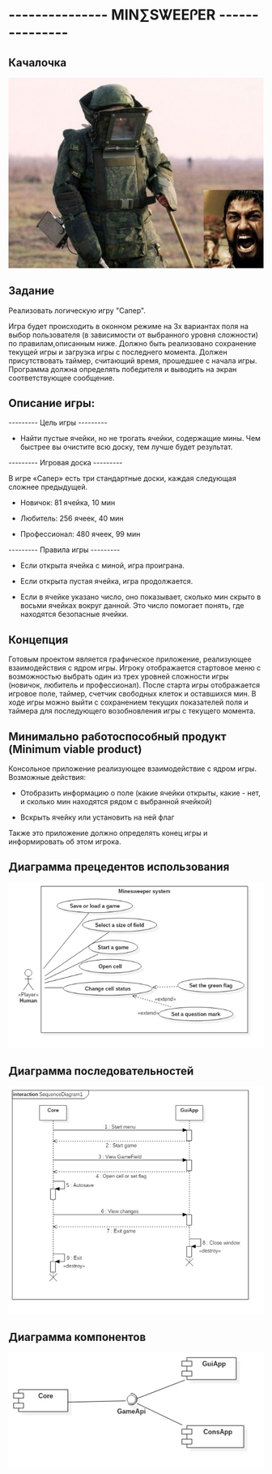 # --------------- MIN∑SᏔEEᎵER ---------------
## Качалочка
!["this is a picture"](reports/middle_1447845412_1584010.jpg)
## Задание
Реализовать логическую игру "Сапер".

Игра будет происходить в оконном режиме на 3х вариантах поля на выбор пользователя (в зависимости от выбранного уровня сложности) по правилам,описанным ниже. Должно быть реализовано сохранение текущей игры и загрузка игры с последнего момента. Должен присутствовать таймер, считающий время, прошедшее с начала игры. Программа должна определять победителя и выводить на экран соответствующее сообщение.
## Описание игры:

--------- Цель игры ---------

- Найти пустые ячейки, но не трогать ячейки, содержащие мины. Чем быстрее вы очистите всю доску, тем лучше будет результат.


--------- Игровая доска ---------

В игре «Сапер» есть три стандартные доски, каждая следующая сложнее предыдущей.

- Новичок: 81 ячейка, 10 мин

- Любитель: 256 ячеек, 40 мин

- Профессионал: 480 ячеек, 99 мин


--------- Правила игры ---------

- Если открыта ячейка с миной, игра проиграна.

- Если открыта пустая ячейка, игра продолжается.

- Если в ячейке указано число, оно показывает, сколько мин скрыто в восьми ячейках вокруг данной. Это число помогает понять, где находятся безопасные ячейки.

## Концепция 

Готовым проектом является графическое приложение, реализующее взаимодействия с ядром игры. Игроку отображается стартовое меню с возможностью выбрать один из трех уровней сложности игры (новичок, любитель и профессионал). После старта игры отображается игровое поле, таймер, счетчик свободных клеток и оставшихся мин. В ходе игры можно выйти с сохранением текущих показателей поля и таймера для последующего возобновления игры с текущего момента.

## Минимально работоспособный продукт (Minimum viable product)
Консольное приложение реализующее взаимодействие с ядром игры. 
Возможные действия: 

- Отобразить информацию о поле (какие ячейки открыты, какие - нет, и сколько мин находятся рядом с выбранной ячейкой)
   
- Вскрыть ячейку или установить на ней флаг


Также это приложение должно определять конец игры и информировать об этом игрока.   

## Диаграмма прецедентов использования
!["this is a picture"](reports/UseCaseDiagram1.jpg)

## Диаграмма последовательностей
!["this is a picture"](reports/sequenceDiagram.jpg) 
## Диаграмма компонентов
!["this is a picture"](reports/ComponentDiagram.jpg) 
